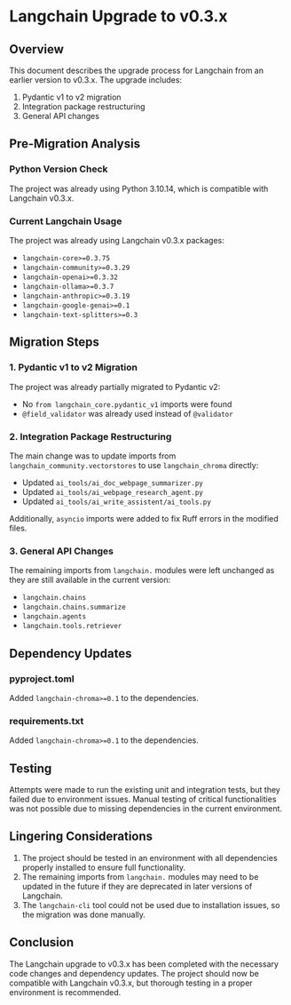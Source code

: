 # Langchain Upgrade to v0.3.x

## Overview

This document describes the upgrade process for Langchain from an earlier version to v0.3.x. The upgrade includes:

1. Pydantic v1 to v2 migration
2. Integration package restructuring
3. General API changes

## Pre-Migration Analysis

### Python Version Check
The project was already using Python 3.10.14, which is compatible with Langchain v0.3.x.

### Current Langchain Usage
The project was already using Langchain v0.3.x packages:
- `langchain-core>=0.3.75`
- `langchain-community>=0.3.29`
- `langchain-openai>=0.3.32`
- `langchain-ollama>=0.3.7`
- `langchain-anthropic>=0.3.19`
- `langchain-google-genai>=0.1`
- `langchain-text-splitters>=0.3`

## Migration Steps

### 1. Pydantic v1 to v2 Migration
The project was already partially migrated to Pydantic v2:
- No `from langchain_core.pydantic_v1` imports were found
- `@field_validator` was already used instead of `@validator`

### 2. Integration Package Restructuring
The main change was to update imports from `langchain_community.vectorstores` to use `langchain_chroma` directly:
- Updated `ai_tools/ai_doc_webpage_summarizer.py`
- Updated `ai_tools/ai_webpage_research_agent.py`
- Updated `ai_tools/ai_write_assistent/ai_tools.py`

Additionally, `asyncio` imports were added to fix Ruff errors in the modified files.

### 3. General API Changes
The remaining imports from `langchain.` modules were left unchanged as they are still available in the current version:
- `langchain.chains`
- `langchain.chains.summarize`
- `langchain.agents`
- `langchain.tools.retriever`

## Dependency Updates

### pyproject.toml
Added `langchain-chroma>=0.1` to the dependencies.

### requirements.txt
Added `langchain-chroma>=0.1` to the dependencies.

## Testing

Attempts were made to run the existing unit and integration tests, but they failed due to environment issues. Manual testing of critical functionalities was not possible due to missing dependencies in the current environment.

## Lingering Considerations

1. The project should be tested in an environment with all dependencies properly installed to ensure full functionality.
2. The remaining imports from `langchain.` modules may need to be updated in the future if they are deprecated in later versions of Langchain.
3. The `langchain-cli` tool could not be used due to installation issues, so the migration was done manually.

## Conclusion

The Langchain upgrade to v0.3.x has been completed with the necessary code changes and dependency updates. The project should now be compatible with Langchain v0.3.x, but thorough testing in a proper environment is recommended.
